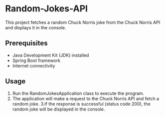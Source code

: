 # Random-Jokes-API
This project fetches a random Chuck Norris joke from the Chuck Norris API and displays it in the console.

## Prerequisites
- Java Development Kit (JDK) installed
- Spring Boot framework
- Internet connectivity

## Usage
1. Run the RandomJokesApplication class to execute the program.
2. The application will make a request to the Chuck Norris API and fetch a random joke.
3.If the response is successful (status code 200), the random joke will be displayed in the console.
